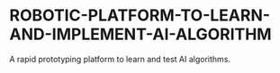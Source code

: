 # ROBOTIC-PLATFORM-TO-LEARN-AND-IMPLEMENT-AI-ALGORITHM
A rapid prototyping platform to learn and test AI algorithms.
